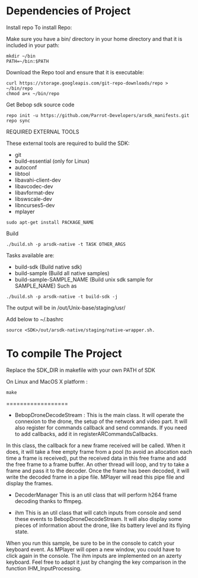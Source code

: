 
Dependencies of Project
==================
Install repo
To install Repo:

Make sure you have a bin/ directory in your home directory and that it is included in your path:
~~~
mkdir ~/bin
PATH=~/bin:$PATH
~~~
Download the Repo tool and ensure that it is executable:
~~~
curl https://storage.googleapis.com/git-repo-downloads/repo > ~/bin/repo
chmod a+x ~/bin/repo
~~~
Get Bebop sdk source code
~~~
repo init -u https://github.com/Parrot-Developers/arsdk_manifests.git
repo sync
~~~

REQUIRED EXTERNAL TOOLS

These external tools are required to build the SDK:

* git
* build-essential (only for Linux)
* autoconf
* libtool
* libavahi-client-dev
* libavcodec-dev
* libavformat-dev
* libswscale-dev
* libncurses5-dev
* mplayer
~~~
sudo apt-get install PACKAGE_NAME
~~~
Build

~~~
./build.sh -p arsdk-native -t TASK OTHER_ARGS
~~~
Tasks available are:

* build-sdk (Build native sdk)
* build-sample (Build all native samples)
* build-sample-SAMPLE_NAME (Build unix sdk sample for SAMPLE_NAME)
Such as
~~~
./build.sh -p arsdk-native -t build-sdk -j
~~~
The output will be in <SDK>/out/Unix-base/staging/usr/

Add below to ~/.bashrc
~~~
source <SDK>/out/arsdk-native/staging/native-wrapper.sh. 
~~~
To compile The Project
==================
Replace the SDK_DIR in makefile with your own PATH of SDK 

On Linux and MacOS X platform :
~~~
make
~~~
==================
- BebopDroneDecodeStream : 
This is the main class. It will operate the connexion to the drone, the setup of the network and video part. 
It will also register for commands callback and send commands. If you need to add callbacks, add it in registerARCommandsCallbacks.

In this class, the callback for a new frame received will be called. When it does, it will take a free empty frame from a pool (to avoid an allocation each time a frame is received), put the received data in this free frame and add the free frame to a frame buffer.
An other thread will loop, and try to take a frame and pass it to the decoder. Once the frame has been decoded, it will write the decoded frame in a pipe file. MPlayer will read this pipe file and display the frames.

- DecoderManager
This is an util class that will perform h264 frame decoding thanks to ffmpeg.

- ihm 
This is an util class that will catch inputs from console and send these events to BebopDroneDecodeStream. It will also display some pieces of information about the drone, like its battery level and its flying state.


When you run this sample, be sure to be in the console to catch your keyboard event. As MPlayer will open a new window, you could have to click again in the console.
The ihm inputs are implemented on an azerty keyboard. Feel free to adapt it just by changing the key comparison in the function IHM_InputProcessing.
